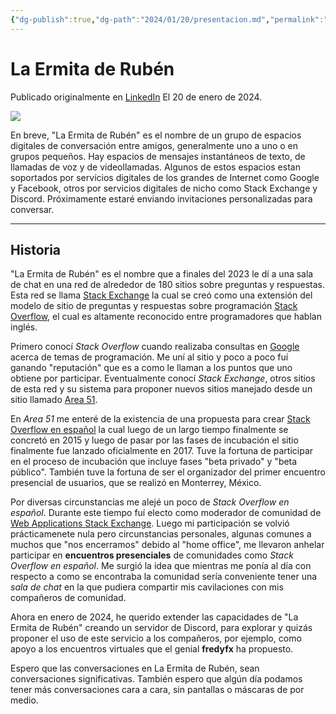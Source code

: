 ```yaml
---
{"dg-publish":true,"dg-path":"2024/01/20/presentacion.md","permalink":"/2024/01/20/presentacion/","title":"Presentación","created":"2024-01-20T15:51:48.109-06:00","updated":"2024-02-23T18:13:23.398-06:00"}
---
```


# La Ermita de Rubén
Publicado originalmente en [LinkedIn](https://www.linkedin.com/pulse/la-ermita-de-rub%2525C3%2525A9n-rub%2525C3%2525A9n-vicente-rivera-flores-l7dae%3FtrackingId=JWPRd2JoRx6%252Byuu2aP%252BK%252BQ%253D%253D/?trackingId=JWPRd2JoRx6%2Byuu2aP%2BK%2BQ%3D%3D) El 20 de enero de 2024.

![](https://media.licdn.com/dms/image/D4E12AQE5aFOK2zgojQ/article-cover_image-shrink_720_1280/0/1705769064266?e=1710979200&v=beta&t=LZGHZaY0wueNYrii6yDIDkuxqPBcD9jPzRl-iayeMvA)

En breve, "La Ermita de Rubén" es el nombre de un grupo de espacios digitales de conversación entre amigos, generalmente uno a uno o en grupos pequeños. Hay espacios de mensajes instantáneos de texto, de llamadas de voz y de videollamadas. Algunos de estos espacios estan soportados por servicios digitales de los grandes de Internet como Google y Facebook, otros por servicios digitales de nicho como Stack Exchange y Discord. Próximamente estaré enviando invitaciones personalizadas para conversar.

---

## Historia

"La Ermita de Rubén" es el nombre que a finales del 2023 le dí a una sala de chat en una red de alrededor de 180 sitios sobre preguntas y respuestas. Esta red se llama [Stack Exchange](https://stackexchange.com/) la cual se creó como una extensión del modelo de sitio de preguntas y respuestas sobre programación [Stack Overflow](https://stackoverflow.com/), el cual es altamente reconocido entre programadores que hablan inglés.

Primero conocí _Stack Overflow_ cuando realizaba consultas en [Google](https://www.google.com/) acerca de temas de programación. Me uní al sitio y poco a poco fuí ganando "reputación" que es a como le llaman a los puntos que uno obtiene por participar. Eventualmente conocí _Stack Exchange_, otros sitios de esta red y su sistema para proponer nuevos sitios manejado desde un sitio llamado [Area 51](https://area51.stackexchange.com/).

En _Area 51_ me enteré de la existencia de una propuesta para crear [Stack Overflow en español](https://es.stackoverflow.com/) la cual luego de un largo tiempo finalmente se concretó en 2015 y luego de pasar por las fases de incubación el sitio finalmente fue lanzado oficialmente en 2017. Tuve la fortuna de participar en el proceso de incubación que incluye fases "beta privado" y "beta público". También tuve la fortuna de ser el organizador del primer encuentro presencial de usuarios, que se realizó en Monterrey, México.

Por diversas circunstancias me alejé un poco de _Stack Overflow en español_. Durante este tiempo fuí electo como moderador de comunidad de [Web Applications Stack Exchange](https://webapps.stackexchange.com/). Luego mi participación se volvió prácticamenete nula pero circunstancias personales, algunas comunes a muchos que "nos encerramos" debido al "home office", me llevaron anhelar participar en **encuentros presenciales** de comunidades como _Stack Overflow en español_. Me surgió la idea que mientras me ponía al día con respecto a como se encontraba la comunidad sería conveniente tener una *sala de chat* en la que pudiera compartir mis cavilaciones con mis compañeros de comunidad.

Ahora en enero de 2024, he querido extender las capacidades de "La Ermita de Rubén" creando un servidor de Discord, para explorar y quizás proponer el uso de este servicio a los compañeros, por ejemplo, como apoyo a los encuentros virtuales que el genial **fredyfx** ha propuesto.

Espero que las conversaciones en La Ermita de Rubén, sean conversaciones significativas. También espero que algún día podamos tener más conversaciones cara a cara, sin pantallas o máscaras de por medio.